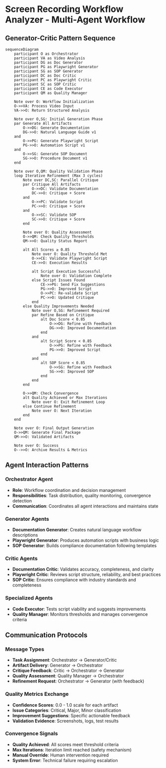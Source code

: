 # Screen Recording Workflow Analyzer - Multi-Agent Workflow

## Generator-Critic Pattern Sequence

```mermaid
sequenceDiagram
    participant O as Orchestrator
    participant VA as Video Analysis
    participant DG as Doc Generator
    participant PG as Playwright Generator  
    participant SG as SOP Generator
    participant DC as Doc Critic
    participant PC as Playwright Critic
    participant SC as SOP Critic
    participant CE as Code Executor
    participant QM as Quality Manager

    Note over O: Workflow Initialization
    O->>VA: Process Video Input
    VA->>O: Return Structured Analysis

    Note over O,SG: Initial Generation Phase
    par Generate All Artifacts
        O->>DG: Generate Documentation
        DG->>O: Natural Language Guide v1
    and
        O->>PG: Generate Playwright Script
        PG->>O: Automation Script v1
    and
        O->>SG: Generate SOP Document
        SG->>O: Procedure Document v1
    end

    Note over O,QM: Quality Validation Phase
    loop Iterative Refinement (Max 3 cycles)
        Note over DC,SC: Parallel Critique
        par Critique All Artifacts
            O->>DC: Validate Documentation
            DC->>O: Critique + Score
        and
            O->>PC: Validate Script
            PC->>O: Critique + Score
        and
            O->>SC: Validate SOP
            SC->>O: Critique + Score
        end

        Note over O: Quality Assessment
        O->>QM: Check Quality Thresholds
        QM->>O: Quality Status Report

        alt All Scores ≥ 0.85
            Note over O: Quality Threshold Met
            O->>CE: Validate Playwright Script
            CE->>O: Execution Results
            
            alt Script Execution Successful
                Note over O: Validation Complete
            else Script Issues Found
                CE->>PG: Send Fix Suggestions
                PG->>O: Improved Script
                O->>PC: Re-validate Script
                PC->>O: Updated Critique
            end
        else Quality Improvements Needed
            Note over O,SG: Refinement Required
            par Refine Based on Critique
                alt Doc Score < 0.85
                    O->>DG: Refine with Feedback
                    DG->>O: Improved Documentation
                end
            and
                alt Script Score < 0.85
                    O->>PG: Refine with Feedback
                    PG->>O: Improved Script
                end
            and
                alt SOP Score < 0.85
                    O->>SG: Refine with Feedback
                    SG->>O: Improved SOP
                end
            end
        end

        O->>QM: Check Convergence
        alt Quality Achieved or Max Iterations
            Note over O: Exit Refinement Loop
        else Continue Refinement
            Note over O: Next Iteration
        end
    end

    Note over O: Final Output Generation
    O->>QM: Generate Final Package
    QM->>O: Validated Artifacts

    Note over O: Success
    O-->>O: Archive Results & Metrics
```

## Agent Interaction Patterns

### Orchestrator Agent
- **Role**: Workflow coordination and decision management
- **Responsibilities**: Task distribution, quality monitoring, convergence detection
- **Communication**: Coordinates all agent interactions and maintains state

### Generator Agents
- **Documentation Generator**: Creates natural language workflow descriptions
- **Playwright Generator**: Produces automation scripts with business logic
- **SOP Generator**: Builds compliance documentation following templates

### Critic Agents
- **Documentation Critic**: Validates accuracy, completeness, and clarity
- **Playwright Critic**: Reviews script structure, reliability, and best practices
- **SOP Critic**: Ensures compliance with industry standards and completeness

### Specialized Agents
- **Code Executor**: Tests script viability and suggests improvements
- **Quality Manager**: Monitors thresholds and manages convergence criteria

## Communication Protocols

### Message Types
- **Task Assignment**: Orchestrator → Generator/Critic
- **Artifact Delivery**: Generator → Orchestrator
- **Critique Feedback**: Critic → Orchestrator → Generator
- **Quality Assessment**: Quality Manager → Orchestrator
- **Refinement Request**: Orchestrator → Generator (with feedback)

### Quality Metrics Exchange
- **Confidence Scores**: 0.0 - 1.0 scale for each artifact
- **Issue Categories**: Critical, Major, Minor classification
- **Improvement Suggestions**: Specific actionable feedback
- **Validation Evidence**: Screenshots, logs, test results

### Convergence Signals
- **Quality Achieved**: All scores meet threshold criteria
- **Max Iterations**: Iteration limit reached (safety mechanism)
- **Manual Override**: Human intervention required
- **System Error**: Technical failure requiring escalation